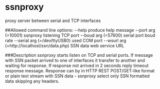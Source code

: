 # ssnproxy
proxy server between serial and TCP interfaces

##Allowed command line options:
	--help                                produce help message
	--port arg (=10001)                   ssnproxy listening TCP port
	--boud arg (=57600)                   serial port boud rate
	--serial arg (=/dev/ttyUSB0)          used COM port
	--wsurl arg (=http://localhost/ssn/data.php)	SSN data web service URL

###Description
ssnproxy starts listen on TCP and serial ports. If message with SSN packet arrived to one of interfaces it transfer to another and waiting for response. If response not arrived in 2 seconds reply timeout response message.
Response can by in HTTP REST POST/GET-like format or plain text stream with SSN data - ssnproxy select only SSN formatted data skipping any headers.
